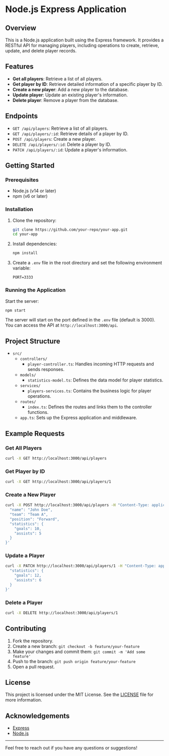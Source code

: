 # Node.js Express Application

## Overview

This is a Node.js application built using the Express framework. It provides a RESTful API for managing players, including operations to create, retrieve, update, and delete player records.

## Features

- **Get all players**: Retrieve a list of all players.
- **Get player by ID**: Retrieve detailed information of a specific player by ID.
- **Create a new player**: Add a new player to the database.
- **Update player**: Update an existing player's information.
- **Delete player**: Remove a player from the database.

## Endpoints

- `GET /api/players`: Retrieve a list of all players.
- `GET /api/players/:id`: Retrieve details of a player by ID.
- `POST /api/players`: Create a new player.
- `DELETE /api/players/:id`: Delete a player by ID.
- `PATCH /api/players/:id`: Update a player's information.

## Getting Started

### Prerequisites

- Node.js (v14 or later)
- npm (v6 or later)

### Installation

1. Clone the repository:
   ```bash
   git clone https://github.com/your-repo/your-app.git
   cd your-app
   ```

2. Install dependencies:
   ```bash
   npm install
   ```

3. Create a `.env` file in the root directory and set the following environment variable:
   ```env
   PORT=3333
   ```

### Running the Application

Start the server:
```bash
npm start
```

The server will start on the port defined in the `.env` file (default is 3000). You can access the API at `http://localhost:3000/api`.

## Project Structure

- `src/`
  - `controllers/`
    - `player-controller.ts`: Handles incoming HTTP requests and sends responses.
  - `models/`
    - `statistics-model.ts`: Defines the data model for player statistics.
  - `services/`
    - `players-services.ts`: Contains the business logic for player operations.
  - `routes/`
    - `index.ts`: Defines the routes and links them to the controller functions.
  - `app.ts`: Sets up the Express application and middleware.

## Example Requests

### Get All Players

```bash
curl -X GET http://localhost:3000/api/players
```

### Get Player by ID

```bash
curl -X GET http://localhost:3000/api/players/1
```

### Create a New Player

```bash
curl -X POST http://localhost:3000/api/players -H "Content-Type: application/json" -d '{
  "name": "John Doe",
  "team": "Team A",
  "position": "Forward",
  "statistics": {
    "goals": 10,
    "assists": 5
  }
}'
```

### Update a Player

```bash
curl -X PATCH http://localhost:3000/api/players/1 -H "Content-Type: application/json" -d '{
  "statistics": {
    "goals": 12,
    "assists": 6
  }
}'
```

### Delete a Player

```bash
curl -X DELETE http://localhost:3000/api/players/1
```

## Contributing

1. Fork the repository.
2. Create a new branch: `git checkout -b feature/your-feature`
3. Make your changes and commit them: `git commit -m 'Add some feature'`
4. Push to the branch: `git push origin feature/your-feature`
5. Open a pull request.

## License

This project is licensed under the MIT License. See the [LICENSE](LICENSE) file for more information.

## Acknowledgements

- [Express](https://expressjs.com/)
- [Node.js](https://nodejs.org/)

---

Feel free to reach out if you have any questions or suggestions!
